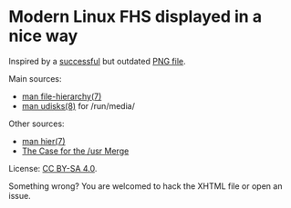 # Modern Linux FHS displayed in a nice way

Inspired by a [successful](https://www.reddit.com/r/linux/comments/4otmov/whoever_made_this_thank_you/) but outdated [PNG file](https://www.blackmoreops.com/2015/06/18/linux-file-system-hierarchy-v2-0/).

Main sources:
- [man file-hierarchy(7)](https://www.freedesktop.org/software/systemd/man/file-hierarchy.html)
- [man udisks(8)](https://udisks.freedesktop.org/docs/latest/udisks.8.html) for /run/media/

Other sources:
- [man hier(7)](http://man7.org/linux/man-pages/man7/hier.7.html)
- [The Case for the /usr Merge](https://www.freedesktop.org/wiki/Software/systemd/TheCaseForTheUsrMerge/)

License: [CC BY-SA 4.0](https://creativecommons.org/licenses/by-sa/4.0/). 

Something wrong? You are welcomed to hack the XHTML file or open an issue.
